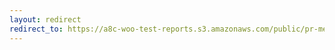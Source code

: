 ```yaml
---
layout: redirect
redirect_to: https://a8c-woo-test-reports.s3.amazonaws.com/public/pr-merge/38261/api/index.html
---
```

